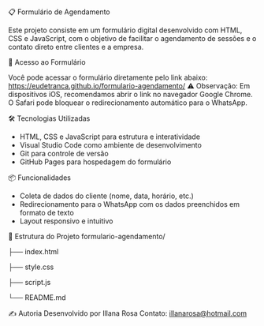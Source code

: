 📋 Formulário de Agendamento

Este projeto consiste em um formulário digital desenvolvido com HTML, CSS e JavaScript, com o objetivo de facilitar o agendamento de sessões e o contato direto entre clientes e a empresa.

🔗 Acesso ao Formulário

Você pode acessar o formulário diretamente pelo link abaixo:
https://eudetranca.github.io/formulario-agendamento/
⚠ Observação: Em dispositivos iOS, recomendamos abrir o link no navegador Google Chrome. O Safari pode bloquear o redirecionamento automático para o WhatsApp.

🛠️ Tecnologias Utilizadas
- HTML, CSS e JavaScript para estrutura e interatividade
- Visual Studio Code como ambiente de desenvolvimento
- Git para controle de versão
- GitHub Pages para hospedagem do formulário

📦 Funcionalidades
- Coleta de dados do cliente (nome, data, horário, etc.)
- Redirecionamento para o WhatsApp com os dados preenchidos em formato de texto
- Layout responsivo e intuitivo

📁 Estrutura do Projeto
formulario-agendamento/

├── index.html

├── style.css

├── script.js

└── README.md


✍️ Autoria
Desenvolvido por Illana Rosa
Contato: illanarosa@hotmail.com

